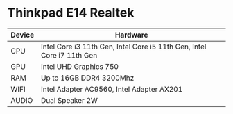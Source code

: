 # Thinkpad E14 Realtek

| Device        | Hardware                                                                  |
|---------------|---------------------------------------------------------------------------|
| CPU           | Intel Core i3 11th Gen, Intel Core i5 11th Gen, Intel Core i7 11th Gen    |
| GPU           | Intel UHD Graphics 750                                                    |
| RAM           | Up to 16GB DDR4 3200Mhz                                                   |
| WIFI          | Intel Adapter AC9560, Intel Adapter AX201                                 |
| AUDIO         | Dual Speaker 2W                                                           |
